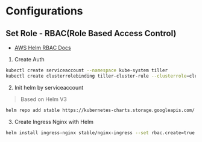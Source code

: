 # Configurations

## Set Role - RBAC(Role Based Access Control)

- [AWS Helm RBAC Docs](https://awskrug.github.io/eks-workshop/helm_root/helm_intro/install/)

1. Create Auth

```bash
kubectl create serviceaccount --namespace kube-system tiller
kubectl create clusterrolebinding tiller-cluster-rule --clusterrole=cluster-admin --serviceaccount=kube-system:tiller
```

2. Init helm by serviceaccount

> Based on Helm V3

```bash
helm repo add stable https://kubernetes-charts.storage.googleapis.com/
```

3. Create Ingress Nginx with Helm

```bash
helm install ingress-nginx stable/nginx-ingress --set rbac.create=true
```
